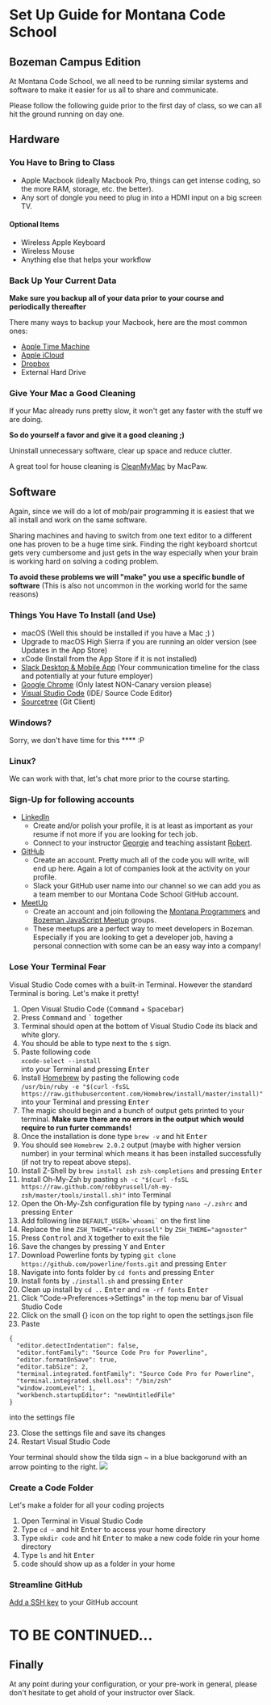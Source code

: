 # Set Up Guide for Montana Code School

## Bozeman Campus Edition

At Montana Code School, we all need to be running similar systems and software to make it easier for us all to share and communicate.

Please follow the following guide prior to the first day of class, so we can all hit the ground running on day one.

## Hardware

### You Have to Bring to Class

- Apple Macbook (ideally Macbook Pro, things can get intense coding, so the more RAM, storage, etc. the better).
- Any sort of dongle you need to plug in into a HDMI input on a big screen TV.

#### Optional Items

- Wireless Apple Keyboard
- Wireless Mouse
- Anything else that helps your workflow

### Back Up Your Current Data

**Make sure you backup all of your data prior to your course and periodically thereafter**

There many ways to backup your Macbook, here are the most common ones:

- [Apple Time Machine](https://support.apple.com/mac-backup/)
- [Apple iCloud](https://support.apple.com/mac-backup/)
- [Dropbox](https://www.dropbox.com/)
- External Hard Drive

### Give Your Mac a Good Cleaning

If your Mac already runs pretty slow, it won't get any faster with the stuff we are doing.

**So do yourself a favor and give it a good cleaning ;)**

Uninstall unnecessary software, clear up space and reduce clutter.

A great tool for house cleaning is [CleanMyMac](https://macpaw.com/cleanmymac) by MacPaw.

## Software

Again, since we will do a lot of mob/pair programming it is easiest that we all install and work on the same software.

Sharing machines and having to switch from one text editor to a different one has proven to be a huge time sink. Finding the right keyboard shortcut gets very cumbersome and just gets in the way especially when your brain is working hard on solving a coding problem.

**To avoid these problems we will "make" you use a specific bundle of software** (This is also not uncommon in the working world for the same reasons)

### Things You Have To Install (and Use)

- macOS (Well this should be installed if you have a Mac ;) )
- Upgrade to macOS High Sierra if you are running an older version (see Updates in the App Store)
- xCode (Install from the App Store if it is not installed)
- [Slack Desktop & Mobile App](https://slack.com/downloads/) (Your communication timeline for the class and potentially at your future employer)
- [Google Chrome](https://www.google.com/chrome/) (Only latest NON-Canary version please)
- [Visual Studio Code](https://code.visualstudio.com/download) (IDE/ Source Code Editor)
- [Sourcetree](https://www.sourcetreeapp.com/) (Git Client)

### Windows?

Sorry, we don't have time for this \*\*\*\* :P

### Linux?

We can work with that, let's chat more prior to the course starting.

### Sign-Up for following accounts

- [LinkedIn](http://linkedin.com)
  - Create and/or polish your profile, it is at least as important as your resume if not more if you are looking for tech job.
  - Connect to your instructor [Georgie](https://www.linkedin.com/in/georgiekirschner/) and teaching assistant [Robert](https://www.linkedin.com/in/robertdcrum/).
- [GitHub](http://github.com)
  - Create an account. Pretty much all of the code you will write, will end up here. Again a lot of companies look at the activity on your profile.
  - Slack your GitHub user name into our channel so we can add you as a team member to our Montana Code School GitHub account.
- [MeetUp](https://www.meetup.com/)
  - Create an account and join following the [Montana Programmers](https://www.meetup.com/Montana-Programmers/) and [Bozeman JavaScript Meetup](https://www.meetup.com/Bozeman-JavaScript-Meetup/) groups.
  - These meetups are a perfect way to meet developers in Bozeman. Especially if you are looking to get a developer job, having a personal connection with some can be an easy way into a company!

### Lose Your Terminal Fear

Visual Studio Code comes with a built-in Terminal. However the standard Terminal is boring. Let's make it pretty!

1. Open Visual Studio Code (<kbd>Command</kbd> + <kbd>Spacebar</kbd>)
2. Press <kbd>Command</kbd> and <kbd>`</kbd> together
3. Terminal should open at the bottom of Visual Studio Code its black and white glory.
4. You should be able to type next to the `$` sign.
5. Paste following code<br>`xcode-select --install`<br>into your Terminal and pressing <kbd>Enter</kbd>
6. Install [Homebrew](https://brew.sh/) by pasting the following code<br>`/usr/bin/ruby -e "$(curl -fsSL https://raw.githubusercontent.com/Homebrew/install/master/install)"`<br>into your Terminal and pressing <kbd>Enter</kbd>
7. The magic should begin and a bunch of output gets printed to your terminal. <b>Make sure there are no errors in the output which would require to run furter commands!</b>
8. Once the installation is done type `brew -v` and hit <kbd>Enter</kbd>
9. You should see `Homebrew 2.0.2` output (maybe with higher version number) in your terminal which means it has been installed successfully (if not try to repeat above steps).
10. Install Z-Shell by `brew install zsh zsh-completions` and pressing <kbd>Enter</kbd>
11. Install Oh-My-Zsh by pasting `sh -c "$(curl -fsSL https://raw.github.com/robbyrussell/oh-my-zsh/master/tools/install.sh)"` into Terminal
12. Open the Oh-My-Zsh configuration file by typing `nano ~/.zshrc` and pressing <kbd>Enter</kbd>
13. Add following line `` DEFAULT_USER=`whoami` `` on the first line
14. Replace the line `ZSH_THEME="robbyrussell"` by `ZSH_THEME="agnoster"`
15. Press <kbd>Control</kbd> and <kbd>X</kbd> together to exit the file
16. Save the changes by pressing <kbd>Y</kbd> and <kbd>Enter</kbd>
17. Download Powerline fonts by typing `git clone https://github.com/powerline/fonts.git` and pressing <kbd>Enter</kbd>
18. Navigate into fonts folder by `cd fonts` and pressing <kbd>Enter</kbd>
19. Install fonts by `./install.sh` and pressing <kbd>Enter</kbd>
20. Clean up install by `cd ..` <kbd>Enter</kbd> and `rm -rf fonts` <kbd>Enter</kbd>
21. Click "Code->Preferences->Settings" in the top menu bar of Visual Studio Code
22. Click on the small {} icon on the top right to open the settings.json file
23. Paste

```
{
  "editor.detectIndentation": false,
  "editor.fontFamily": "Source Code Pro for Powerline",
  "editor.formatOnSave": true,
  "editor.tabSize": 2,
  "terminal.integrated.fontFamily": "Source Code Pro for Powerline",
  "terminal.integrated.shell.osx": "/bin/zsh"
  "window.zoomLevel": 1,
  "workbench.startupEditor": "newUntitledFile"
}
```

into the settings file

23. Close the settings file and save its changes
24. Restart Visual Studio Code

Your terminal should show the tilda sign ~ in a blue backgorund with an arrow pointing to the right.
![](terminal-zsh.png)

### Create a Code Folder

Let's make a folder for all your coding projects

1. Open Terminal in Visual Studio Code
2. Type `cd ~` and hit <kbd>Enter</kbd> to access your home directory
3. Type `mkdir code` and hit <kbd>Enter</kbd> to make a new code folde rin your home directory
4. Type `ls` and hit <kbd>Enter</kbd>
5. code should show up as a folder in your home

### Streamline GitHub

[Add a SSH key](https://help.github.com/articles/adding-a-new-ssh-key-to-your-github-account/) to your GitHub account

# TO BE CONTINUED...

## Finally

At any point during your configuration, or your pre-work in general, please don't hesitate to get ahold of your instructor over Slack.
